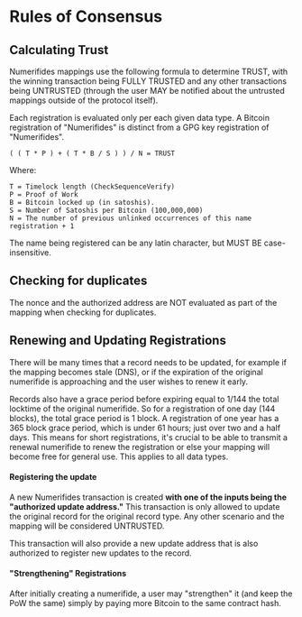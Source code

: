 # Rules of Consensus

## Calculating Trust

Numerifides mappings use the following formula to determine TRUST, with the winning
transaction being FULLY TRUSTED and any other transactions being UNTRUSTED (through
the user MAY be notified about the untrusted mappings outside of the protocol itself).

Each registration is evaluated only per each given data type.  A Bitcoin registration
of "Numerifides" is distinct from a GPG key registration of "Numerifides".

```
( ( T * P ) + ( T * B / S ) ) / N = TRUST
```

Where:
```
T = Timelock length (CheckSequenceVerify)
P = Proof of Work
B = Bitcoin locked up (in satoshis).
S = Number of Satoshis per Bitcoin (100,000,000)
N = The number of previous unlinked occurrences of this name registration + 1
```

The name being registered can be any latin character, but MUST BE case-insensitive.

## Checking for duplicates

The nonce and the authorized address are NOT evaluated as part of the mapping
when checking for duplicates.

## Renewing and Updating Registrations

There will be many times that a record needs to be updated, for example if the
mapping becomes stale (DNS), or if the expiration of the original numerifide is
approaching and the user wishes to renew it early.

Records also have a grace period before expiring equal to 1/144 the total locktime of
the original numerifide.  So for a registration of one day (144 blocks), the total grace
period is 1 block.  A registration of one year has a 365 block grace period, which is
under 61 hours; just over two and a half days.  This means for short registrations,
it's crucial to be able to transmit a renewal numerifide to renew the registration
or else your mapping will become free for general use.  This applies to all data types.

#### Registering the update

A new Numerifides transaction is created **with one of the inputs being the
"authorized update address."** This transaction is only allowed to update the
original record for the original record type. Any other scenario and the mapping
will be considered UNTRUSTED.

This transaction will also provide a new update address that is also authorized to
register new updates to the record.

#### "Strengthening" Registrations

After initially creating a numerifide, a user may "strengthen" it (and keep the PoW
the same) simply by paying more Bitcoin to the same contract hash.

